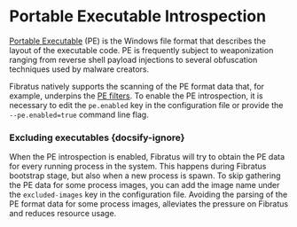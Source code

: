 # Portable Executable Introspection

[Portable Executable](https://en.wikipedia.org/wiki/Portable_Executable) (PE) is the Windows file format that describes the layout of the executable code. PE is frequently subject to weaponization ranging from reverse shell payload injections to several obfuscation techniques used by malware creators.

Fibratus natively supports the scanning of the PE format data that, for example, underpins the [PE filters](/filters/fields?id=pe). To enable the PE introspection, it is necessary to edit the `pe.enabled` key in the configuration file or provide the `--pe.enabled=true` command line flag.

### Excluding executables {docsify-ignore}

When the PE introspection is enabled, Fibratus will try to obtain the PE data for every running process in the system. This happens during Fibratus bootstrap stage, but also when a new process is spawn. To skip gathering the PE data for some process images, you can add the image name under the `excluded-images` key in the configuration file. Avoiding the parsing of the PE format data for some process images, alleviates the pressure on Fibratus and reduces resource usage.
